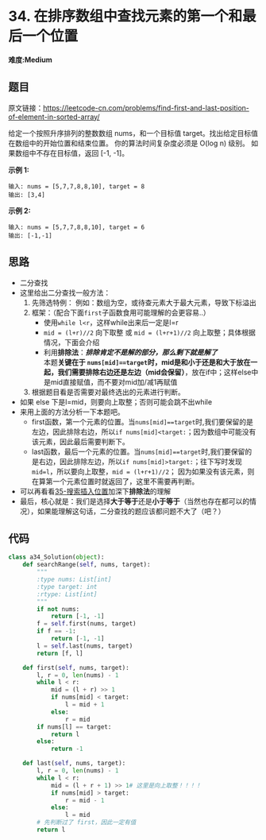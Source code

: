 # 34. 在排序数组中查找元素的第一个和最后一个位置
**难度:Medium**
## 题目
原文链接：https://leetcode-cn.com/problems/find-first-and-last-position-of-element-in-sorted-array/

给定一个按照升序排列的整数数组 nums，和一个目标值 target。找出给定目标值在数组中的开始位置和结束位置。 
你的算法时间复杂度必须是 O(log n) 级别。 
如果数组中不存在目标值，返回 [-1, -1]。

**示例 1:**
```
输入: nums = [5,7,7,8,8,10], target = 8
输出: [3,4]
```
**示例 2:**
```
输入: nums = [5,7,7,8,8,10], target = 6
输出: [-1,-1]
```
## 思路
* 二分查找
* 这里给出二分查找一般方法：
  1. 先筛选特例：
    例如：数组为空，或待查元素大于最大元素，导致下标溢出
  2. 框架：（配合下面`first`子函数食用可能理解的会更容易..）
      * 使用`while l<r`，这样while出来后一定是l=r
      * `mid = (l+r)//2` 向下取整 或  `mid = (l+r+1)//2` 向上取整；具体根据情况，下面会介绍
      * 利用**排除法**：***排除肯定不是解的部分，那么剩下就是解了***  
        本题**关键在于 `nums[mid]==target`时，mid是和小于还是和大于放在一起，我们需要排除右边还是左边（mid会保留）**，放在if中；这样else中是mid直接赋值，而不要对mid加/减1再赋值
  3. 根据题目看是否需要对最终选出的元素进行判断。
* 如果 else 下是l=mid，则要向上取整；否则可能会跳不出while
* 来用上面的方法分析一下本题吧。
  * first函数，第一个元素的位置。当`nums[mid]==target`时,我们要保留的是左边，因此排除右边，所以`if nums[mid]<target:`；因为数组中可能没有该元素，因此最后需要判断下。
  * last函数，最后一个元素的位置。当`nums[mid]==target`时,我们要保留的是右边，因此排除左边，所以`if nums[mid]>target:`；往下写时发现`mid=l`，所以要向上取整，`mid = (l+r+1)//2`；
  因为如果没有该元素，则在算第一个元素位置时就返回了，这里不需要再判断。
* 可以再看看[35-搜索插入位置](https://github.com/czzbb/leetcode-python/blob/master/code/0035-%E6%90%9C%E7%B4%A2%E6%8F%92%E5%85%A5%E4%BD%8D%E7%BD%AE.md)加深下**排除法**的理解
* 最后，核心就是：我们是选择**大于等于**还是**小于等于**（当然也存在都可以的情况），如果能理解这句话，二分查找的题应该都问题不大了（吧？）
## 代码
```python
class a34_Solution(object):
    def searchRange(self, nums, target):
        """
        :type nums: List[int]
        :type target: int
        :rtype: List[int]
        """
        if not nums:
            return [-1, -1]
        f = self.first(nums, target)
        if f == -1:
            return [-1, -1]
        l = self.last(nums, target)
        return [f, l]

    def first(self, nums, target):
        l, r = 0, len(nums) - 1
        while l < r:
            mid = (l + r) >> 1
            if nums[mid] < target:
                l = mid + 1
            else:
                r = mid
        if nums[l] == target:
            return l
        else:
            return -1

    def last(self, nums, target):
        l, r = 0, len(nums) - 1
        while l < r:
            mid = (l + r + 1) >> 1# 这里是向上取整！！！！
            if nums[mid] > target:
                r = mid - 1
            else:
                l = mid
        # 先判断过了 first，因此一定有值
        return l
```

